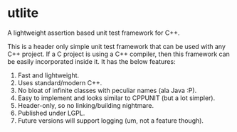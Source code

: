 utlite
======

A lightweight assertion based unit test framework for C++.

This is a header only simple unit test framework that can be used with any C++ project. If a C project is using a C++
compiler, then this framework can be easily incorporated inside it. It has the below features:

1. Fast and lightweight.
2. Uses standard/modern C++.
3. No bloat of infinite classes with peculiar names (ala Java :P).
4. Easy to implement and looks similar to CPPUNIT (but a lot simpler).
5. Header-only, so no linking/building nightmare.
6. Published under LGPL.
7. Future versions will support logging (um, not a feature though).

